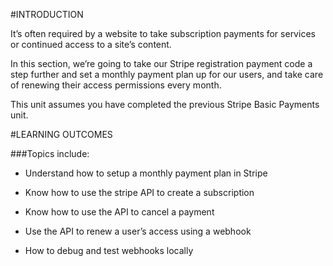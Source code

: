 #INTRODUCTION

It’s often required by a website to take subscription payments for services or continued access to a site’s content.

In this section, we’re going to take our Stripe registration payment code a step further and set a monthly payment plan up for our users, and take care of renewing their access permissions every month.

This unit assumes you have completed the previous Stripe Basic Payments unit.

#LEARNING OUTCOMES

###Topics include:

* Understand how to setup a monthly payment plan in Stripe

* Know how to use the stripe API to create a subscription

* Know how to use the API to cancel a payment

* Use the API to renew a user’s access using a webhook

* How to debug and test webhooks locally